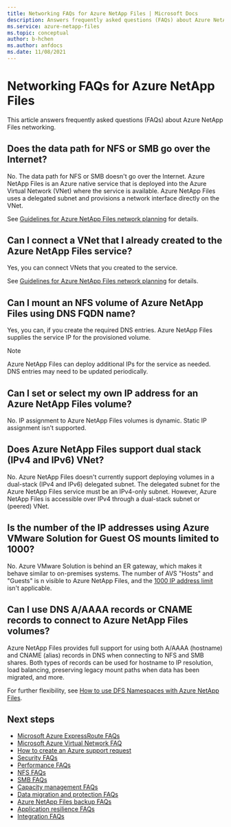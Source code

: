 ```yaml
---
title: Networking FAQs for Azure NetApp Files | Microsoft Docs
description: Answers frequently asked questions (FAQs) about Azure NetApp Files networking.
ms.service: azure-netapp-files
ms.topic: conceptual
author: b-hchen
ms.author: anfdocs
ms.date: 11/08/2021
---
```

# Networking FAQs for Azure NetApp Files

This article answers frequently asked questions (FAQs) about Azure NetApp Files networking. 

## Does the data path for NFS or SMB go over the Internet?  

No. The data path for NFS or SMB doesn't go over the Internet. Azure NetApp Files is an Azure native service that is deployed into the Azure Virtual Network (VNet) where the service is available. Azure NetApp Files uses a delegated subnet and provisions a network interface directly on the VNet. 

See [Guidelines for Azure NetApp Files network planning](./azure-netapp-files-network-topologies.md) for details.  

## Can I connect a VNet that I already created to the Azure NetApp Files service?

Yes, you can connect VNets that you created to the service. 

See [Guidelines for Azure NetApp Files network planning](./azure-netapp-files-network-topologies.md) for details.  

## Can I mount an NFS volume of Azure NetApp Files using DNS FQDN name?

Yes, you can, if you create the required DNS entries. Azure NetApp Files supplies the service IP for the provisioned volume. 

> [!NOTE] 
> Azure NetApp Files can deploy additional IPs for the service as needed.  DNS entries may need to be updated periodically.

## Can I set or select my own IP address for an Azure NetApp Files volume?  

No. IP assignment to Azure NetApp Files volumes is dynamic. Static IP assignment isn't supported. 

## Does Azure NetApp Files support dual stack (IPv4 and IPv6) VNet?

No. Azure NetApp Files doesn't currently support deploying volumes in a dual-stack (IPv4 and IPv6) delegated subnet. The delegated subnet for the Azure NetApp Files service must be an IPv4-only subnet. However, Azure NetApp Files is accessible over IPv4 through a dual-stack subnet or (peered) VNet.

## Is the number of the IP addresses using Azure VMware Solution for Guest OS mounts limited to 1000?

No. Azure VMware Solution is behind an ER gateway, which makes it behave similar to on-premises systems. The number of AVS "Hosts" and "Guests" is n visible to Azure NetApp Files, and the [1000 IP address limit](azure-netapp-files-resource-limits.md#resource-limits) isn't applicable.

## Can I use DNS A/AAAA records or CNAME records to connect to Azure NetApp Files volumes?
 
Azure NetApp Files provides full support for using both A/AAAA (hostname) and CNAME (alias) records in DNS when connecting to NFS and SMB shares. Both  types of records can be used for hostname to IP resolution, load balancing, preserving legacy mount paths when data has been migrated, and more.
 
For further flexibility, see [How to use DFS Namespaces with Azure NetApp Files](use-dfs-n-and-dfs-root-consolidation-with-azure-netapp-files.md). 

## Next steps  

- [Microsoft Azure ExpressRoute FAQs](../expressroute/expressroute-faqs.md)
- [Microsoft Azure Virtual Network FAQ](../virtual-network/virtual-networks-faq.md)
- [How to create an Azure support request](../azure-portal/supportability/how-to-create-azure-support-request.md)
- [Security FAQs](faq-security.md)
- [Performance FAQs](faq-performance.md)
- [NFS FAQs](faq-nfs.md)
- [SMB FAQs](faq-smb.md)
- [Capacity management FAQs](faq-capacity-management.md)
- [Data migration and protection FAQs](faq-data-migration-protection.md)
- [Azure NetApp Files backup FAQs](faq-backup.md)
- [Application resilience FAQs](faq-application-resilience.md)
- [Integration FAQs](faq-integration.md)
